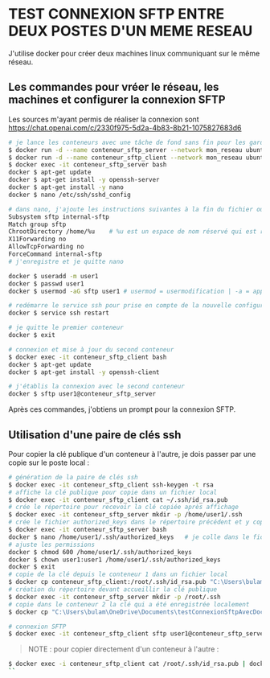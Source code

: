# TEST CONNEXION SFTP ENTRE DEUX POSTES D'UN MEME RESEAU

J'utilise docker pour créer deux machines linux communiquant sur le même réseau.

## Les commandes pour vréer le réseau, les machines et configurer la connexion SFTP

Les sources m'ayant permis de réaliser la connexion sont https://chat.openai.com/c/2330f975-5d2a-4b83-8b21-1075827683d6

```bash
# je lance les conteneurs avec une tâche de fond sans fin pour les garder avec le statut 'running'
$ docker run -d --name conteneur_sftp_server --network mon_reseau ubuntu tail -f /dev/null
$ docker run -d --name conteneur_sftp_client --network mon_reseau ubuntu tail -f /dev/null
$ docker exec -it conteneur_sftp_server bash
docker $ apt-get update
docker $ apt-get install -y openssh-server
docker $ apt-get install -y nano
docker $ nano /etc/ssh/sshd_config

# dans nano, j'ajoute les instructions suivantes à la fin du fichier ouvert :
Subsystem sftp internal-sftp
Match group sftp
ChrootDirectory /home/%u    # %u est un espace de nom réservé qui est remplacé par le nom de l'utilisateur lors de la connexion.
X11Forwarding no
AllowTcpForwarding no
ForceCommand internal-sftp
# j'enregistre et je quitte nano

docker $ useradd -m user1
docker $ passwd user1
docker $ usermod -aG sftp user1 # usermod = usermodification | -a = append | -G = group

# redémarre le service ssh pour prise en compte de la nouvelle configuration
docker $ service ssh restart

# je quitte le premier conteneur
docker $ exit

# connexion et mise à jour du second conteneur
$ docker exec -it conteneur_sftp_client bash
docker $ apt-get update
docker $ apt-get install -y openssh-client

# j'établis la connexion avec le second conteneur
docker $ sftp user1@conteneur_sftp_server
```

Après ces commandes, j'obtiens un prompt pour la connexion SFTP.

## Utilisation d'une paire de clés ssh

Pour copier la clé publique d'un conteneur à l'autre, je dois passer par une copie sur le poste local :

```bash
# génération de la paire de clés ssh
$ docker exec -it conteneur_sftp_client ssh-keygen -t rsa
# affiche la clé publique pour copie dans un fichier local
$ docker exec -it conteneur_sftp_client cat ~/.ssh/id_rsa.pub
# crée le répertoire pour recevoir la clé copiée après affichage
$ docker exec -it conteneur_sftp_server mkdir -p /home/user1/.ssh
# crée le fichier authorized_keys dans le répertoire précédent et y copie la clé publique
$ docker exec -it conteneur_sftp_server bash 
docker $ nano /home/user1/.ssh/authorized_keys   # je colle dans le fichier ouvert la clé publique copiée
# ajuste les permissions
docker $ chmod 600 /home/user1/.ssh/authorized_keys
docker $ chown user1:user1 /home/user1/.ssh/authorized_keys
docker $ exit
# copie de la clé depuis le conteneur 1 dans un fichier local
$ docker cp conteneur_sftp_client:/root/.ssh/id_rsa.pub "C:\Users\bulam\OneDrive\Documents\testConnexionSftpAvecDocker\id_rsa.pub"
# création du répertoire devant accueillir la clé publique
$ docker exec -it conteneur_sftp_server mkdir -p /root/.ssh
# copie dans le conteneur 2 la clé qui a été enregistrée localement
$ docker cp "C:\Users\bulam\OneDrive\Documents\testConnexionSftpAvecDocker\id_rsa.pub" conteneur_sftp_server:/root/.ssh/id_rsa.pub

# connexion SFTP
$ docker exec -it conteneur_sftp_client sftp user1@conteneur_sftp_server
```

>NOTE : pour copier directement d'un conteneur à l'autre :

````bash
$ docker exec -i conteneur_sftp_client cat /root/.ssh/id_rsa.pub | docker exec -i conteneur_sftp_server sh -c 'cat > /root/.ssh/id_rsa.pub'
``
